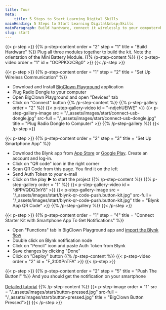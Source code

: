 ```yaml
---
title: Tour
meta:
    title: 5 Steps to Start Learning Digital Skills
mainHeading: 5 Steps to Start Learning Digital&nbsp;Skills
mainParagraph: Build hardware, connect it wirelessly to your computer<br />and set up notifications for&nbsp;the&nbsp;smartphone.<br /><strong>Let's go...</strong>
slug: start
---
```


{{< p-step >}}
{{% p-step-content order = "2" step = "1" title = "Build Hardware" %}}
Plug all three modules together to build the kit. Note the orientation of the Mini Battery Module.
{{% /p-step-content %}}
{{< p-step-video order = "1" id = "OCPPKXzCBg0" >}}
{{< /p-step >}}


{{< p-step >}}
{{% p-step-content order = "1" step = "2" title = "Set Up Wireless Communication" %}}
* Download and Install [BigClown Playground](https://github.com/bigclownlabs/bch-playground/releases/latest) application
* Plug Radio Dongle to your computer
* Open BigClown Playground and open "Devices" tab
* Click on "Connect" button
{{% /p-step-content %}}
{{% p-step-gallery order = "2" %}}
{{< p-step-gallery-video id = "-ndjehUElWE" >}}
{{< p-step-gallery-image src = "/_assets/images/start/connect-usb-dongle.jpg" src-full = "/_assets/images/start/connect-usb-dongle.jpg" title = "Plug Radio Dongle to Computer" >}}
{{% /p-step-gallery %}}
{{< /p-step >}}

{{< p-step >}}
{{% p-step-content order = "2" step = "3" title = "Set Up Smartphone App" %}}
* Download the Blynk app from [App Store](https://itunes.apple.com/us/app/blynk-iot-for-arduino-esp32/id808760481?mt=8) or [Google Play](https://play.google.com/store/apps/details?id=cc.blynk&hl=en). Create an account and log-in.
* Click on "QR code" icon in the right corner
* Scan QR Code from this page. You find it on the left
* Send Auth Token to your e-mail
* Click on the play &#9654; to start the project
{{% /p-step-content %}}
{{% p-step-gallery order = "1" %}}
{{< p-step-gallery-video id = "dPPVQDQ3nY8" >}}
{{< p-step-gallery-image src = "/_assets/images/start/blynk-qr-code-push.button-kit.jpg" src-full = "/_assets/images/start/blynk-qr-code-push.button-kit.jpg" title = "Blynk App QR Code" >}}
{{% /p-step-gallery %}}
{{< /p-step >}}

{{< p-step >}}
{{% p-step-content order = "1" step = "4" title = "Connect Starter Kit with Smartphone App To Get Notifications" %}}
* Open "Functions" tab in BigClown Playground app and [import the Blynk flow](https://developers.bigclown.com/projects/push-the-button#step-5-switch-to-the-functions-tab-and-make-sure-you-see-the-flow-on-the-image-below)
* Double click on Blynk notification node
* Click on "Pencil" icon and paste Auth Token from Blynk
* Save changes by clicking "Done"
* Click on "Deploy" button
{{% /p-step-content %}}
{{< p-step-video order = "2" id = "F_3t0XPnTFA" >}}
{{< /p-step >}}

{{< p-step >}}
{{% p-step-content order = "2" step = "5" title = "Push The Button!" %}}
And you should get the notification on your smartphone
<br /><br />
[Detailed tutorial](https://developers.bigclown.com/projects/push-the-button)
{{% /p-step-content %}}
{{< p-step-image order = "1" src = "/_assets/images/start/button-pressed.jpg" src-full = "/_assets/images/start/button-pressed.jpg" title = "BigClown Button Pressed">}}
{{< /p-step >}}
